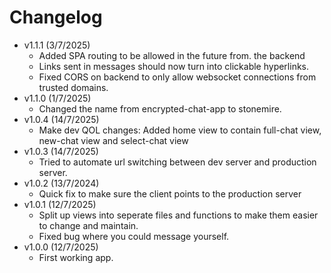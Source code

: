 # Changelog
- v1.1.1 (3/7/2025)
    - Added SPA routing to be allowed in the future from. the backend
    - Links sent in messages should now turn into clickable hyperlinks.
    - Fixed CORS on backend to only allow websocket connections from trusted domains.
- v1.1.0 (1/7/2025)
    - Changed the name from encrypted-chat-app to stonemire.
- v1.0.4 (14/7/2025)
    - Make dev QOL changes: Added home view to contain full-chat view, new-chat view and select-chat view
- v1.0.3 (14/7/2025)
    - Tried to automate url switching between dev server and production server.
- v1.0.2 (13/7/2024)
    - Quick fix to make sure the client points to the production server
- v1.0.1 (12/7/2025)
    - Split up views into seperate files and functions to make them easier to change and maintain.
    - Fixed bug where you could message yourself.
- v1.0.0 (12/7/2025)
    - First working app.
    
    
